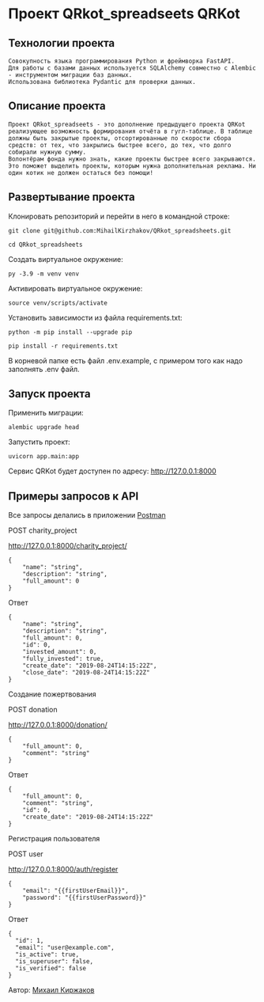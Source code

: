 # Проект QRkot_spreadseets QRKot


## Технологии проекта
    Совокупность языка программирования Python и фреймворка FastAPI.
    Для работы с базами данных используется SQLAlchemy совместно с Alembic - инструментом миграции баз данных.
    Использована библиотека Pydantic для проверки данных.

## Описание проекта

    Проект QRkot_spreadseets - это дополнение предыдущего проекта QRKot реализующее возможность формирования отчёта в гугл-таблице. В таблице должны быть закрытые проекты, отсортированные по скорости сбора средств: от тех, что закрылись быстрее всего, до тех, что долго собирали нужную сумму.
    Волонтёрам фонда нужно знать, какие проекты быстрее всего закрываются. Это поможет выделить проекты, которым нужна дополнительная реклама. Ни один котик не должен остаться без помощи!
    
## Развертывание проекта

Клонировать репозиторий и перейти в него в командной строке:

```
git clone git@github.com:MihailKirzhakov/QRkot_spreadsheets.git

cd QRkot_spreadsheets
```

Cоздать виртуальное окружение:

```
py -3.9 -m venv venv
```

Активировать виртуальное окружение:

```
source venv/scripts/activate
```

Установить зависимости из файла requirements.txt:

```
python -m pip install --upgrade pip
```

```
pip install -r requirements.txt
```
В корневой папке есть файл .env.example,
с примером того как надо заполнять .env файл.

## Запуск проекта
Применить миграции:
```
alembic upgrade head
```
Запустить проект:
```
uvicorn app.main:app
```
Сервис QRKot будет доступен по адресу: http://127.0.0.1:8000

## Примеры запросов к API
Все запросы делались в приложении [Postman](https://www.postman.com/)

POST charity_project

http://127.0.0.1:8000/charity_project/
```
{
    "name": "string",
    "description": "string",
    "full_amount": 0
}
```
Ответ
```
{
    "name": "string",
    "description": "string",
    "full_amount": 0,
    "id": 0,
    "invested_amount": 0,
    "fully_invested": true,
    "create_date": "2019-08-24T14:15:22Z",
    "close_date": "2019-08-24T14:15:22Z"
}
```
Создание пожертвования

POST donation

http://127.0.0.1:8000/donation/
```
{
    "full_amount": 0,
    "comment": "string"
}
```
Ответ
```
{
    "full_amount": 0,
    "comment": "string",
    "id": 0,
    "create_date": "2019-08-24T14:15:22Z"
}
```
Регистрация пользователя

POST user

http://127.0.0.1:8000/auth/register
```
{
    "email": "{{firstUserEmail}}",
    "password": "{{firstUserPassword}}"
}
```
Ответ
```
{
  "id": 1,
  "email": "user@example.com",
  "is_active": true,
  "is_superuser": false,
  "is_verified": false
}
```

Автор: [Михаил Киржаков](https://github.com/MihailKirzhakov)
